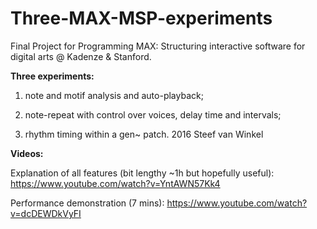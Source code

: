 # Three-MAX-MSP-experiments
Final Project for Programming MAX: Structuring interactive software for digital arts @ Kadenze &amp; Stanford. 

<b>Three experiments:</b>

1. note and motif analysis and auto-playback; 

2. note-repeat with control over voices, delay time and intervals; 

3. rhythm timing within a gen~ patch. 2016 Steef van Winkel

<b>Videos:</b>

Explanation of all features (bit lengthy ~1h but hopefully useful): https://www.youtube.com/watch?v=YntAWN57Kk4

Performance demonstration (7 mins): https://www.youtube.com/watch?v=dcDEWDkVyFI
